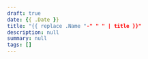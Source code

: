 ```yaml
---
draft: true
date: {{ .Date }}
title: "{{ replace .Name "-" " " | title }}"
description: null
summary: null
tags: []
---
```


